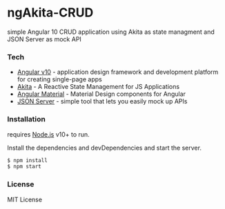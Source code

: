 # ngAkita-CRUD
simple Angular 10 CRUD application using Akita as state managment and JSON Server as mock API 

### Tech
* [Angular v10](https://angular.io/)  -  application design framework and development platform for creating single-page apps
* [Akita](https://datorama.github.io/akita/) - A Reactive State Management  for JS Applications
* [Angular Material](https://material.angular.io/) - Material Design components for Angular
* [JSON Server](https://github.com/typicode/json-server) - simple tool that lets you easily mock up APIs


### Installation

 requires [Node.js](https://nodejs.org/) v10+ to run.

Install the dependencies and devDependencies and start the server.

```sh
$ npm install 
$ npm start 
```
### License
 MIT License
